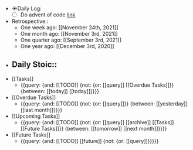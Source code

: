 - ☀️Daily Log:
    - [ ] Do advent of code [link](https://adventofcode.com/2021/day/1)
- Retrospective::
    - One week ago: [[November 24th, 2021]]
    - One month ago: [[November 3rd, 2021]]
    - One quarter ago: [[September 3rd, 2021]]
    - One year ago: [[December 3rd, 2020]]
- Daily Stoic::
    - 
- [[Tasks]]
    - {{query: {and: [[TODO]] {not: {or: [[query]] [[Overdue Tasks]]}} {between: [[today]] [[today]]}}}}
- [[Overdue Tasks]]
    - {{query: {and: [[TODO]] {not: {or: [[query]]}} {between: [[yesterday]] [[last month]]}}}}
- [[Upcoming Tasks]]
    - {{query: {and: [[TODO]] {not: {or: [[query]] [[archive]] [[Tasks]] [[Future Tasks]]}} {between: [[tomorrow]] [[next month]]}}}}
- [[Future Tasks]]
    - {{query: {and: [[TODO]] [[future]] {not: {or: [[query]]}}}}}
